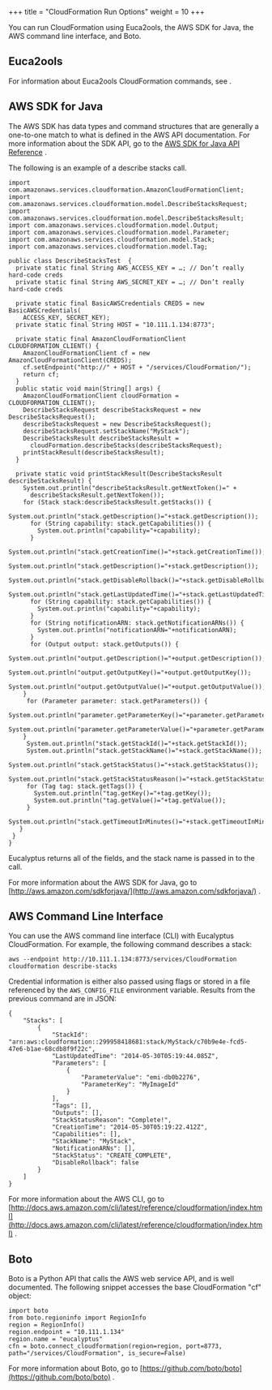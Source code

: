 +++
title = "CloudFormation Run Options"
weight = 10
+++

You can run CloudFormation using Euca2ools, the AWS SDK for Java, the AWS command line interface, and Boto.
## Euca2ools
For information about Euca2ools CloudFormation commands, see [](../euca2ools-guide/euform.dita) . 


## AWS SDK for Java
The AWS SDK has data types and command structures that are generally a one-to-one match to what is defined in the AWS API documentation. For more information about the SDK API, go to the [AWS SDK for Java API Reference](http://docs.aws.amazon.com/AWSJavaSDK/latest/javadoc/index.html) . 

The following is an example of a describe stacks call. 


    import com.amazonaws.services.cloudformation.AmazonCloudFormationClient;
    import com.amazonaws.services.cloudformation.model.DescribeStacksRequest;
    import com.amazonaws.services.cloudformation.model.DescribeStacksResult;
    import com.amazonaws.services.cloudformation.model.Output;
    import com.amazonaws.services.cloudformation.model.Parameter;
    import com.amazonaws.services.cloudformation.model.Stack;
    import com.amazonaws.services.cloudformation.model.Tag;
    
    public class DescribeStacksTest  {
      private static final String AWS_ACCESS_KEY = …; // Don’t really hard-code creds
      private static final String AWS_SECRET_KEY = …; // Don’t really hard-code creds
    
      private static final BasicAWSCredentials CREDS = new BasicAWSCredentials(
      	ACCESS_KEY, SECRET_KEY);
      private static final String HOST = "10.111.1.134:8773";
    
      private static final AmazonCloudFormationClient CLOUDFORMATION_CLIENT() {
        AmazonCloudFormationClient cf = new AmazonCloudFormationClient(CREDS);
        cf.setEndpoint("http://" + HOST + "/services/CloudFormation/");
        return cf;
      }
      public static void main(String[] args) {
        AmazonCloudFormationClient cloudFormation = CLOUDFORMATION_CLIENT();
        DescribeStacksRequest describeStacksRequest = new DescribeStacksRequest();
        describeStacksRequest = new DescribeStacksRequest();
        describeStacksRequest.setStackName("MyStack");
        DescribeStacksResult describeStacksResult =
          cloudFormation.describeStacks(describeStacksRequest);
        printStackResult(describeStacksResult);
      }
    
      private static void printStackResult(DescribeStacksResult describeStacksResult) {
        System.out.println("describeStacksResult.getNextToken()=" +
          describeStacksResult.getNextToken());
        for (Stack stack:describeStacksResult.getStacks()) {
          System.out.println("stack.getDescription()="+stack.getDescription());
          for (String capability: stack.getCapabilities()) {
            System.out.println("capability="+capability);
          }
          System.out.println("stack.getCreationTime()="+stack.getCreationTime());
          System.out.println("stack.getDescription()="+stack.getDescription());
          System.out.println("stack.getDisableRollback()="+stack.getDisableRollback());
          System.out.println("stack.getLastUpdatedTime()="+stack.getLastUpdatedTime());
          for (String capability: stack.getCapabilities()) {
            System.out.println("capability="+capability);
          }
          for (String notificationARN: stack.getNotificationARNs()) {
            System.out.println("notificationARN="+notificationARN);
          }
          for (Output output: stack.getOutputs()) {
            System.out.println("output.getDescription()="+output.getDescription());
            System.out.println("output.getOutputKey()="+output.getOutputKey());
            System.out.println("output.getOutputValue()="+output.getOutputValue());
      	}
         for (Parameter parameter: stack.getParameters()) {
           System.out.println("parameter.getParameterKey()="+parameter.getParameterKey());
           System.out.println("parameter.getParameterValue()="+parameter.getParameterValue());
      	}
         System.out.println("stack.getStackId()="+stack.getStackId());
         System.out.println("stack.getStackName()="+stack.getStackName());
         System.out.println("stack.getStackStatus()="+stack.getStackStatus());
         System.out.println("stack.getStackStatusReason()="+stack.getStackStatusReason());
         for (Tag tag: stack.getTags()) {
           System.out.println("tag.getKey()="+tag.getKey());
           System.out.println("tag.getValue()="+tag.getValue());
         }	
         System.out.println("stack.getTimeoutInMinutes()="+stack.getTimeoutInMinutes());
       }
     }
    }

Eucalyptus returns all of the fields, and the stack name is passed in to the call. 

For more information about the AWS SDK for Java, go to [http://aws.amazon.com/sdkforjava/](http://aws.amazon.com/sdkforjava/) . 


## AWS Command Line Interface
You can use the AWS command line interface (CLI) with Eucalyptus CloudFormation. For example, the following command describes a stack: 


    aws --endpoint http://10.111.1.134:8773/services/CloudFormation cloudformation describe-stacks

Credential information is either also passed using flags or stored in a file referenced by the `AWS_CONFIG_FILE` environment variable. Results from the previous command are in JSON: 


    {
    	"Stacks": [
        	{
            	"StackId": "arn:aws:cloudformation::299958418681:stack/MyStack/c70b9e4e-fcd5-47e6-b1ae-68cdb8f9f22c",
            	"LastUpdatedTime": "2014-05-30T05:19:44.085Z",
            	"Parameters": [
                	{
                    	"ParameterValue": "emi-db0b2276",
                    	"ParameterKey": "MyImageId"
                	}
            	],
            	"Tags": [],
            	"Outputs": [],
            	"StackStatusReason": "Complete!",
            	"CreationTime": "2014-05-30T05:19:22.412Z",
            	"Capabilities": [],
            	"StackName": "MyStack",
            	"NotificationARNs": [],
            	"StackStatus": "CREATE_COMPLETE",
            	"DisableRollback": false
        	}
    	]
    }

For more information about the AWS CLI, go to [http://docs.aws.amazon.com/cli/latest/reference/cloudformation/index.html](http://docs.aws.amazon.com/cli/latest/reference/cloudformation/index.html) . 


## Boto
Boto is a Python API that calls the AWS web service API, and is well documented. The following snippet accesses the base CloudFormation "cf" object: 


    import boto
    from boto.regioninfo import RegionInfo
    region = RegionInfo()
    region.endpoint = "10.111.1.134"
    region.name = "eucalyptus"
    cfn = boto.connect_cloudformation(region=region, port=8773, path="/services/CloudFormation", is_secure=False)

For more information about Boto, go to [https://github.com/boto/boto](https://github.com/boto/boto) . 

